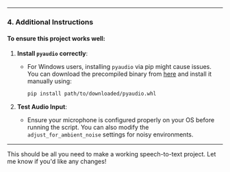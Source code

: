 
---

### 4. **Additional Instructions**

#### To ensure this project works well:
1. **Install `pyaudio` correctly**: 
   - For Windows users, installing `pyaudio` via pip might cause issues. You can download the precompiled binary from [here](https://www.lfd.uci.edu/~gohlke/pythonlibs/#pyaudio) and install it manually using:
     ```bash
     pip install path/to/downloaded/pyaudio.whl
     ```

2. **Test Audio Input**:
   - Ensure your microphone is configured properly on your OS before running the script. You can also modify the `adjust_for_ambient_noise` settings for noisy environments.

---

This should be all you need to make a working speech-to-text project. Let me know if you'd like any changes!
